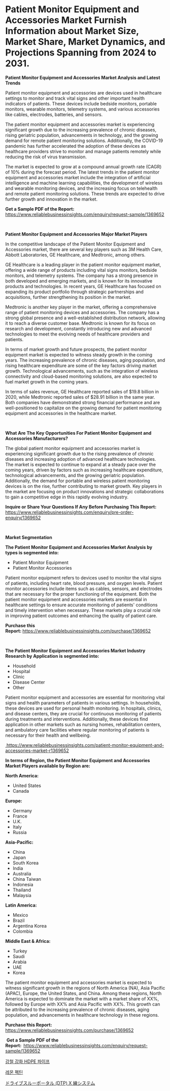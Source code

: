 <p><h1>Patient Monitor Equipment and Accessories Market Furnish Information about Market Size, Market Share, Market Dynamics, and Projections Spanning from 2024 to 2031.</h1></p><p><strong>Patient Monitor Equipment and Accessories Market Analysis and Latest Trends</strong></p>
<p><p>Patient monitor equipment and accessories are devices used in healthcare settings to monitor and track vital signs and other important health indicators of patients. These devices include bedside monitors, portable monitors, wearable monitors, telemetry systems, and various accessories like cables, electrodes, batteries, and sensors.</p><p>The patient monitor equipment and accessories market is experiencing significant growth due to the increasing prevalence of chronic diseases, rising geriatric population, advancements in technology, and the growing demand for remote patient monitoring solutions. Additionally, the COVID-19 pandemic has further accelerated the adoption of these devices as healthcare providers strive to monitor and manage patients remotely while reducing the risk of virus transmission.</p><p>The market is expected to grow at a compound annual growth rate (CAGR) of 10% during the forecast period. The latest trends in the patient monitor equipment and accessories market include the integration of artificial intelligence and machine learning capabilities, the development of wireless and wearable monitoring devices, and the increasing focus on telehealth and remote patient monitoring solutions. These trends are expected to drive further growth and innovation in the market.</p></p>
<p><strong>Get a Sample PDF of the Report:&nbsp;</strong> <a href="https://www.reliablebusinessinsights.com/enquiry/request-sample/1369652">https://www.reliablebusinessinsights.com/enquiry/request-sample/1369652</a></p>
<p>&nbsp;</p>
<p><strong>Patient Monitor Equipment and Accessories Major Market Players</strong></p>
<p><p>In the competitive landscape of the Patient Monitor Equipment and Accessories market, there are several key players such as 3M Health Care, Abbott Laboratories, GE Healthcare, and Medtronic, among others.</p><p>GE Healthcare is a leading player in the patient monitor equipment market, offering a wide range of products including vital signs monitors, bedside monitors, and telemetry systems. The company has a strong presence in both developed and emerging markets, and is known for its innovative products and technologies. In recent years, GE Healthcare has focused on expanding its product portfolio through strategic partnerships and acquisitions, further strengthening its position in the market.</p><p>Medtronic is another key player in the market, offering a comprehensive range of patient monitoring devices and accessories. The company has a strong global presence and a well-established distribution network, allowing it to reach a diverse customer base. Medtronic is known for its focus on research and development, constantly introducing new and advanced technologies to meet the evolving needs of healthcare providers and patients.</p><p>In terms of market growth and future prospects, the patient monitor equipment market is expected to witness steady growth in the coming years. The increasing prevalence of chronic diseases, aging population, and rising healthcare expenditure are some of the key factors driving market growth. Technological advancements, such as the integration of wireless connectivity and cloud-based monitoring solutions, are also expected to fuel market growth in the coming years.</p><p>In terms of sales revenue, GE Healthcare reported sales of $19.8 billion in 2020, while Medtronic reported sales of $28.91 billion in the same year. Both companies have demonstrated strong financial performance and are well-positioned to capitalize on the growing demand for patient monitoring equipment and accessories in the healthcare market.</p></p>
<p>&nbsp;</p>
<p><strong>What Are The Key Opportunities For Patient Monitor Equipment and Accessories Manufacturers?</strong></p>
<p><p>The global patient monitor equipment and accessories market is experiencing significant growth due to the rising prevalence of chronic diseases and increasing adoption of advanced healthcare technologies. The market is expected to continue to expand at a steady pace over the coming years, driven by factors such as increasing healthcare expenditure, technological advancements, and the growing geriatric population. Additionally, the demand for portable and wireless patient monitoring devices is on the rise, further contributing to market growth. Key players in the market are focusing on product innovations and strategic collaborations to gain a competitive edge in this rapidly evolving industry.</p></p>
<p><strong>Inquire or Share Your Questions If Any Before Purchasing This Report:</strong> <a href="https://www.reliablebusinessinsights.com/enquiry/pre-order-enquiry/1369652">https://www.reliablebusinessinsights.com/enquiry/pre-order-enquiry/1369652</a></p>
<p>&nbsp;</p>
<p><strong>Market Segmentation</strong></p>
<p><strong>The Patient Monitor Equipment and Accessories Market Analysis by types is segmented into:</strong></p>
<p><ul><li>Patient Monitor Equipment</li><li>Patient Monitor Accessories</li></ul></p>
<p><p>Patient monitor equipment refers to devices used to monitor the vital signs of patients, including heart rate, blood pressure, and oxygen levels. Patient monitor accessories include items such as cables, sensors, and electrodes that are necessary for the proper functioning of the equipment. Both the patient monitor equipment and accessories markets are essential in healthcare settings to ensure accurate monitoring of patients' conditions and timely intervention when necessary. These markets play a crucial role in improving patient outcomes and enhancing the quality of patient care.</p></p>
<p><strong>Purchase this Report:&nbsp;</strong><a href="https://www.reliablebusinessinsights.com/purchase/1369652">https://www.reliablebusinessinsights.com/purchase/1369652</a></p>
<p>&nbsp;</p>
<p><strong>The Patient Monitor Equipment and Accessories Market Industry Research by Application is segmented into:</strong></p>
<p><ul><li>Household</li><li>Hospital</li><li>Clinic</li><li>Disease Center</li><li>Other</li></ul></p>
<p><p>Patient monitor equipment and accessories are essential for monitoring vital signs and health parameters of patients in various settings. In households, these devices are used for personal health monitoring. In hospitals, clinics, and disease centers, they are crucial for continuous monitoring of patients during treatments and interventions. Additionally, these devices find application in other markets such as nursing homes, rehabilitation centers, and ambulatory care facilities where regular monitoring of patients is necessary for their health and wellbeing.</p></p>
<p><a href="https://www.reliablebusinessinsights.com/patient-monitor-equipment-and-accessories-market-r1369652">&nbsp;https://www.reliablebusinessinsights.com/patient-monitor-equipment-and-accessories-market-r1369652</a></p>
<p><strong>In terms of Region, the Patient Monitor Equipment and Accessories Market Players available by Region are:</strong></p>
<p>
    <p> <strong> North America: </strong>
        <ul>
            <li>United States</li>
            <li>Canada</li>
        </ul>
        </p> 
    <p> <strong> Europe: </strong>
        <ul>
            <li>Germany</li>
            <li>France</li>
            <li>U.K.</li>
            <li>Italy</li>
            <li>Russia</li>
        </ul>
        </p> 
    <p> <strong> Asia-Pacific: </strong>
        <ul>
            <li>China</li>
            <li>Japan</li>
            <li>South Korea</li>
            <li>India</li>
            <li>Australia</li>
            <li>China Taiwan</li>
            <li>Indonesia</li>
            <li>Thailand</li>
            <li>Malaysia</li>
        </ul>
        </p> 
    <p> <strong> Latin America: </strong>
        <ul>
            <li>Mexico</li>
            <li>Brazil</li>
            <li>Argentina Korea</li>
            <li>Colombia</li>
        </ul>
        </p> 
    <p> <strong> Middle East & Africa: </strong>
        <ul>
            <li>Turkey</li>
            <li>Saudi</li>
            <li>Arabia</li>
            <li>UAE</li>
            <li>Korea</li>
        </ul>
    </p>
    </p>
<p><p>The patient monitor equipment and accessories market is expected to witness significant growth in the regions of North America (NA), Asia Pacific (APAC), Europe, the United States, and China. Among these regions, North America is expected to dominate the market with a market share of XX%, followed by Europe with XX% and Asia Pacific with XX%. This growth can be attributed to the increasing prevalence of chronic diseases, aging population, and advancements in healthcare technology in these regions.</p></p>
<p><strong>Purchase this Report: </strong><a href="https://www.reliablebusinessinsights.com/purchase/1369652">https://www.reliablebusinessinsights.com/purchase/1369652</a></p>
<p>&nbsp;<strong>Get a Sample PDF of the Report:&nbsp;&nbsp;</strong><a href="https://www.reliablebusinessinsights.com/enquiry/request-sample/1369652">https://www.reliablebusinessinsights.com/enquiry/request-sample/1369652</a></p>
<p><strong></strong></p>
<p><p><a href="https://medium.com/@sybleferry/%EA%B0%95%EC%B2%A0-%EA%B0%95%ED%99%94-hdpe-%ED%8C%8C%EC%9D%B4%ED%94%84-%EC%8B%9C%EC%9E%A5-%EC%8B%9C%EC%9E%A5-%EC%A0%90%EC%9C%A0%EC%9C%A8-%EC%8B%9C%EC%9E%A5-%EB%8F%99%ED%96%A5-%EB%B0%8F-%EB%AF%B8%EB%9E%98-%EC%84%B1%EC%9E%A5-%ED%83%90%EC%83%89-3e8bd743106e">강철 강화 HDPE 파이프</a></p><p><a href="https://medium.com/@bud567768/%EB%A0%88%EB%AA%AC%ED%8E%99%ED%8B%B4-%EC%8B%9C%EC%9E%A5-%EB%8F%99%ED%96%A5-%EB%B0%8F-%EC%8B%9C%EC%9E%A5-%EB%B6%84%EC%84%9D%EC%9D%80-2024%EB%85%84%EB%B6%80%ED%84%B0-2031%EB%85%84%EA%B9%8C%EC%A7%80-%EC%98%88%EC%B8%A1%EB%90%A9%EB%8B%88%EB%8B%A4-6bcfdd0f1006">레몬 펙틴</a></p><p><a href="https://medium.com/@matteills7854/%E3%83%89%E3%83%A9%E3%82%A4%E3%83%96%E3%82%B9%E3%83%AB%E3%83%BC%E3%83%9D%E3%83%BC%E3%82%BF%E3%83%AB-dtp-x%E7%B7%9A%E3%82%B7%E3%82%B9%E3%83%86%E3%83%A0%E3%81%AE%E5%B8%82%E5%A0%B4%E8%A6%8F%E6%A8%A1%E3%81%A8%E5%B8%82%E5%A0%B4%E5%8B%95%E5%90%91-%E5%AE%8C%E5%85%A8%E3%81%AA%E6%A5%AD%E7%95%8C%E6%A6%82%E8%A6%81-2024%E5%B9%B4%E3%81%8B%E3%82%892031%E5%B9%B4-66ae53b9afb0">ドライブスルーポータル (DTP) X 線システム</a></p></p>